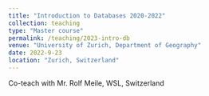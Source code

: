 ```yaml
---
title: "Introduction to Databases 2020-2022"
collection: teaching
type: "Master course"
permalink: /teaching/2023-intro-db
venue: "University of Zurich, Department of Geography"
date: 2022-9-23
location: "Zurich, Switzerland"
---
```


Co-teach with Mr. Rolf Meile, WSL, Switzerland
